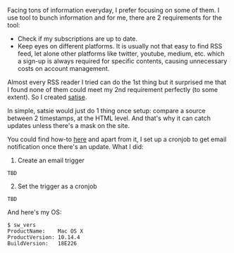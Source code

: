 Facing tons of information everyday, I prefer focusing on some of
them. I use tool to bunch information and for me, there are 2 requirements for the tool:
- Check if my subscriptions are up to date.
- Keep eyes on different platforms. It is usually not that
  easy to find RSS feed, let alone other platforms like twitter,
  youtube, medium, etc. which a sign-up is
  always required for specific contents, causing unnecessary
  costs on account management.
  
Almost every RSS reader I tried can do the 1st thing but it
  surprised me that I found none of them could meet my 2nd requirement
  perfectly (to some extent). So I created [satise](https://github.com/vjyq/satsie).

In simple, satsie would just do 1 thing once setup: compare a source between 2
timestamps, at the HTML level. And that's why it can catch updates
unless there's a mask on the site.

You could find how-to [here](https://github.com/vjyq/satsie)
and apart from it, I set up a cronjob to get email notification once
there's an update. What I did:

1. Create an email trigger
```
TBD
```
2. Set the trigger as a cronjob
```
TBD
```

And here's my OS:
```
$ sw_vers
ProductName:	Mac OS X
ProductVersion:	10.14.4
BuildVersion:	18E226
```


